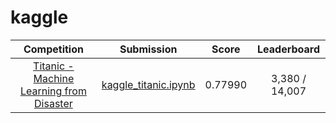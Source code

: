 # kaggle
|Competition|Submission|Score|Leaderboard|
|:---:|:---:|:---:|:---:|
|[Titanic - Machine Learning from Disaster](https://www.kaggle.com/c/titanic/overview)|[kaggle_titanic.ipynb](https://github.com/squiduu/kaggle/blob/main/kaggle_titanic.ipynb)|0.77990|3,380 / 14,007|
